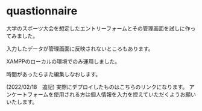 # quastionnaire
大学のスポーツ大会を想定したエントリーフォームとその管理画面を試しに作ってみました。

入力したデータが管理画面に反映されないところもあります。

XAMPPのローカルの環境でのみ運用しました。

時間があったらまた編集しなおします。


(2022/02/18　追記)
実際にデプロイしたものはこちらのリンクになります。
アンケートフォームを使用される方は個人情報を入力を控えていただくようお願いいたします。
